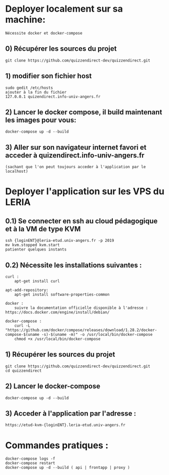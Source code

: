 # Deployer localement sur sa machine:

	Nécessite docker et docker-compose

## 0) Récupérer les sources du projet
	git clone https://github.com/quizzendirect-dev/quizzendirect.git


## 1) modifier son fichier host
	sudo gedit /etc/hosts
	ajouter à la fin du fichier 
	127.0.0.1 quizendirect.info-univ-angers.fr

## 2) Lancer le docker compose, il build maintenant les images pour vous:
	docker-compose up -d --build

## 3) Aller sur son navigateur internet favori et acceder à quizendirect.info-univ-angers.fr
	(sachant que l'on peut toujours acceder à l'application par le localhost)


# Deployer l'application sur les VPS du LERIA

## 0.1) Se connecter en ssh au cloud pédagogique et à la VM de type KVM
	ssh {loginENT}@leria-etud.univ-angers.fr -p 2019
	mv kvm.stopped kvm.start
	patienter quelques instants

## 0.2) Nécessite les installations suivantes : 
	curl :
		apt-get install curl

	apt-add-repository:
		apt-get install software-properties-common

	docker :
		suivre la documentation officielle disponible à l'adresse : https://docs.docker.com/engine/install/debian/

	docker-compose :
		curl -L "https://github.com/docker/compose/releases/download/1.28.2/docker-compose-$(uname -s)-$(uname -m)" -o /usr/local/bin/docker-compose
		chmod +x /usr/local/bin/docker-compose

## 1) Récupérer les sources du projet
	git clone https://github.com/quizzendirect-dev/quizzendirect.git
	cd quizzendirect

## 2) Lancer le docker-compose
	docker-compose up -d --build

## 3) Acceder à l'application par l'adresse :
	https://etud-kvm-{loginENT}.leria-etud.univ-angers.fr

# Commandes pratiques :
	docker-compose logs -f
	docker-compose restart
	docker-compose up -d --build ( api | frontapp | proxy )
